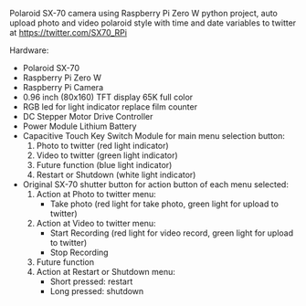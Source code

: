 Polaroid SX-70 camera using Raspberry Pi Zero W python project, auto upload photo and video polaroid style with time and date variables to twitter at https://twitter.com/SX70_RPi

Hardware:
- Polaroid SX-70
- Raspberry Pi Zero W
- Raspberry Pi Camera
- 0.96 inch (80x160) TFT display 65K full color
- RGB led for light indicator replace film counter
- DC Stepper Motor Drive Controller
- Power Module Lithium Battery
- Capacitive Touch Key Switch Module for main menu selection button:
    1. Photo to twitter (red light indicator)
    2. Video to twitter (green light indicator)
    3. Future function (blue light indicator)
    4. Restart or Shutdown (white light indicator)
- Original SX-70 shutter button for action button of each menu selected:
    1. Action at Photo to twitter menu:
         - Take photo (red light for take photo, green light for upload to twitter)
    2. Action at Video to twitter menu:
         - Start Recording (red light for video record, green light for upload to twitter)
         - Stop Recording
    3. Future function
    4. Action at Restart or Shutdown menu:
         - Short pressed: restart
         - Long pressed: shutdown

